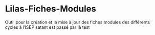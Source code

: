 # Lilas-Fiches-Modules
 Outil pour la création et la mise à jour des fiches modules des différents cycles à l’ISEP
satant est passé par là
test
